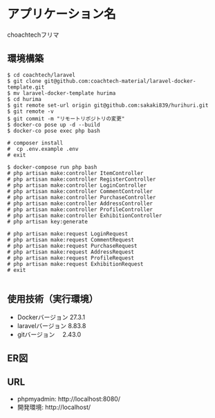 # アプリケーション名

choachtechフリマ

## 環境構築

```
$ cd coachtech/laravel
$ git clone git@github.com:coachtech-material/laravel-docker-template.git
$ mv laravel-docker-template hurima
$ cd hurima
$ git remote set-url origin git@github.com:sakaki839/hurihuri.git
$ git remote -v
$ git commit -m "リモートリポジトリの変更"
$ docker-co pose up -d --build
$ docker-co pose exec php bash

# composer install
#  cp .env.example .env
# exit

$ docker-compose run php bash
# php artisan make:controller ItemController
# php artisan make:controller RegisterController
# php artisan make:controller LoginController
# php artisan make:controller CommentController
# php artisan make:controller PurchaseController
# php artisan make:controller AddressController
# php artisan make:controller ProfileController
# php artisan make:controller ExhibitionController
# php artisan key:generate

# php artisan make:request LoginRequest
# php artisan make:request CommentRequest
# php artisan make:request PurchaseRequest
# php artisan make:request AddressRequest
# php artisan make:request ProfileRequest
# php artisan make:request ExhibitionRequest
# exit


```


## 使用技術（実行環境）
- Dockerバージョン 27.3.1
- laravelバージョン  8.83.8
- gitバージョン　 2.43.0

## ER図
## URL
- phpmyadmin: http://localhost:8080/
- 開発環境: http://localhost/

